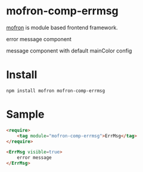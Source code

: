 #   mofron-comp-errmsg
[mofron](https://mofron.github.io/mofron/) is module based frontend framework.

 error message component

message component with default mainColor config


# Install
```
npm install mofron mofron-comp-errmsg
```

# Sample
```html
<require>
    <tag module="mofron-comp-errmsg">ErrMsg</tag>
</require>

<ErrMsg visible=true>
    error message
</ErrMsg>
```
